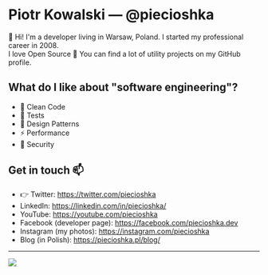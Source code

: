 # Piotr Kowalski — @piecioshka

:wave: Hi! I'm a developer living in Warsaw, Poland. I started my professional career in 2008.<br/>
I love Open Source :green_heart: You can find a lot of utility projects on my GitHub profile.

## What do I like about "software engineering"?

* :bathtub: Clean Code
* :wrench: Tests
* :notebook_with_decorative_cover: Design Patterns
* :zap: Performance
* :closed_lock_with_key: Security

## Get in touch :mailbox:

* :point_right: Twitter: <https://twitter.com/piecioshka>
* LinkedIn: <https://linkedin.com/in/piecioshka/>
* YouTube: <https://youtube.com/piecioshka>
* Facebook (developer page): <https://facebook.com/piecioshka.dev>
* Instagram (my photos): <https://instagram.com/piecioshka>
* Blog (in Polish): <https://piecioshka.pl/blog/>

---

![](https://komarev.com/ghpvc/?username=piecioshka)
